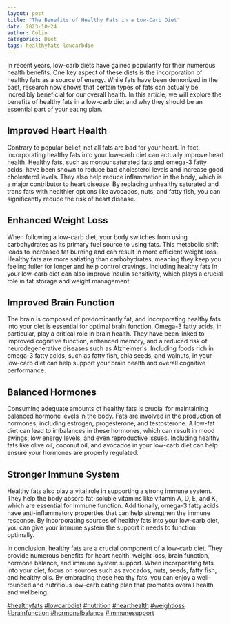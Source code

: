 ```yaml
---
layout: post
title: "The Benefits of Healthy Fats in a Low-Carb Diet"
date: 2023-10-24
author: Colin
categories: Diet
tags: healthyfats lowcarbdie
---
```


In recent years, low-carb diets have gained popularity for their numerous health benefits. One key aspect of these diets is the incorporation of healthy fats as a source of energy. While fats have been demonized in the past, research now shows that certain types of fats can actually be incredibly beneficial for our overall health. In this article, we will explore the benefits of healthy fats in a low-carb diet and why they should be an essential part of your eating plan.

## Improved Heart Health

Contrary to popular belief, not all fats are bad for your heart. In fact, incorporating healthy fats into your low-carb diet can actually improve heart health. Healthy fats, such as monounsaturated fats and omega-3 fatty acids, have been shown to reduce bad cholesterol levels and increase good cholesterol levels. They also help reduce inflammation in the body, which is a major contributor to heart disease. By replacing unhealthy saturated and trans fats with healthier options like avocados, nuts, and fatty fish, you can significantly reduce the risk of heart disease.

## Enhanced Weight Loss

When following a low-carb diet, your body switches from using carbohydrates as its primary fuel source to using fats. This metabolic shift leads to increased fat burning and can result in more efficient weight loss. Healthy fats are more satiating than carbohydrates, meaning they keep you feeling fuller for longer and help control cravings. Including healthy fats in your low-carb diet can also improve insulin sensitivity, which plays a crucial role in fat storage and weight management.

## Improved Brain Function

The brain is composed of predominantly fat, and incorporating healthy fats into your diet is essential for optimal brain function. Omega-3 fatty acids, in particular, play a critical role in brain health. They have been linked to improved cognitive function, enhanced memory, and a reduced risk of neurodegenerative diseases such as Alzheimer's. Including foods rich in omega-3 fatty acids, such as fatty fish, chia seeds, and walnuts, in your low-carb diet can help support your brain health and overall cognitive performance.

## Balanced Hormones

Consuming adequate amounts of healthy fats is crucial for maintaining balanced hormone levels in the body. Fats are involved in the production of hormones, including estrogen, progesterone, and testosterone. A low-fat diet can lead to imbalances in these hormones, which can result in mood swings, low energy levels, and even reproductive issues. Including healthy fats like olive oil, coconut oil, and avocados in your low-carb diet can help ensure your hormones are properly regulated.

## Stronger Immune System

Healthy fats also play a vital role in supporting a strong immune system. They help the body absorb fat-soluble vitamins like vitamin A, D, E, and K, which are essential for immune function. Additionally, omega-3 fatty acids have anti-inflammatory properties that can help strengthen the immune response. By incorporating sources of healthy fats into your low-carb diet, you can give your immune system the support it needs to function optimally.

In conclusion, healthy fats are a crucial component of a low-carb diet. They provide numerous benefits for heart health, weight loss, brain function, hormone balance, and immune system support. When incorporating fats into your diet, focus on sources such as avocados, nuts, seeds, fatty fish, and healthy oils. By embracing these healthy fats, you can enjoy a well-rounded and nutritious low-carb eating plan that promotes overall health and wellbeing.

[#healthyfats](https://www.twitter.com/hashtag/healthyfats) [#lowcarbdiet](https://www.twitter.com/hashtag/lowcarbdiet) [#nutrition](https://www.twitter.com/hashtag/nutrition) [#hearthealth](https://www.twitter.com/hashtag/hearthealth) [#weightloss](https://www.twitter.com/hashtag/weightloss) [#brainfunction](https://www.twitter.com/hashtag/brainfunction) [#hormonalbalance](https://www.twitter.com/hashtag/hormonalbalance) [#immunesupport](https://www.twitter.com/hashtag/immunesupport)